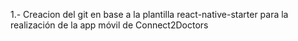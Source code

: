 1.- Creacion del git en base a la plantilla react-native-starter para la realización de la app móvil de Connect2Doctors
